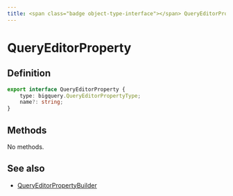```yaml
---
title: <span class="badge object-type-interface"></span> QueryEditorProperty
---
```

# <span class="badge object-type-interface"></span> QueryEditorProperty

## Definition

```typescript
export interface QueryEditorProperty {
	type: bigquery.QueryEditorPropertyType;
	name?: string;
}

```
## Methods

No methods.
## See also

 * <span class="badge builder"></span> [QueryEditorPropertyBuilder](./builder-QueryEditorPropertyBuilder.md)
